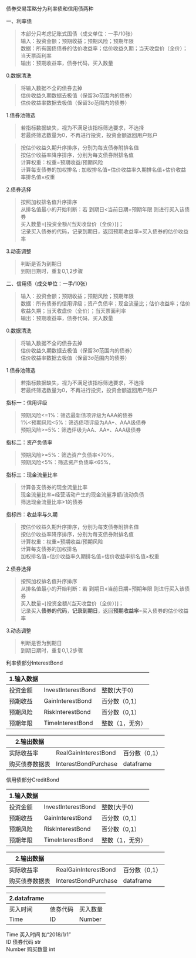 债券交易策略分为利率债和信用债两种

一、利率债
>本部分只考虑记账式国债（成交单位：一手/10张）  
输入：投资金额；预期收益；预期风险；预期年限   
数据：所有国债债券的估价收益率；估价收益久期；当天收盘价（全价）；当天票面利率   
输出：预期收益率，债券代码，买入数量

0.数据清洗  
>将输入数据不全的债券去掉  
估价收益久期数据去极值（保留3σ范围内的债券）  
估价收益率数据去极值（保留3σ范围内的债券）

1.债券池筛选

>若指标数据缺失，视为不满足该指标筛选要求，不选择  
若最终筛选数量为0，不再进行投资，投资金额返回用户账户

>按估价收益久期升序排序，分别为每支债券附排名值  
按估价收益率降序排序，分别为每支债券附排名值  
计算权重：权重=预期收益/预期风险  
计算每支债券的加权排名 : 
加权排名值=估价收益率久期排名值+估价收益率排名值×权重

2.债券选择  
>按照加权排名值升序排序  
从排名值最小的开始判断：若 到期日<当前日期+预期年限 则进行买入该债券  
买入数量=⌊投资金额/(当天收盘价（全价）)⌋；   
记录买入债券的代码，记录到期日，返回预期收益率=买入债券的估价收益率
 
3.动态调整
>判断是否为到期日  
到期日期时，重复0,1,2步骤 



二、信用债（成交单位：一手/10张）

>输入：投资金额；预期收益；预期风险；预期年限  
数据：所有债券的信用评级；资产负债率；现金流量比；估价收益率；估价收益久期；当天收盘价（全价）；当天票面利率  
输出：预期收益率，债券代码，买入数量



0.数据清洗
>将输入数据不全的债券去掉  
估价收益久期数据去极值（保留3σ范围内的债券）  
估价收益率数据去极值（保留3σ范围内的债券）


1.债券池筛选
>若指标数据缺失，视为不满足该指标筛选要求，不选择  
若最终筛选数量为0，不再进行投资，投资金额返回用户账户

指标一：信用评级
>预期风险<=1%：筛选最新债项评级为AAA的债券  
1%<预期风险<5%：筛选债项评级为AA+、AAA级债券  
预期风险>=5%：筛选评级为AA、AA+、AAA级债券

指标二：资产负债率
>预期风险>=5%：筛选资产负债率<70%，  
预期风险<5%：筛选资产负债率<65%，

指标三：现金流量比率
>计算各支债券的现金流量比率  
现金流量比率=经营活动产生的现金流量净额/流动负债  
筛选现金流量比率>1的债券

指标四：收益率与久期
>按估价收益久期升序排序，分别为每支债券附排名值  
按估价收益率降序排序，分别为每支债券附排名值  
计算权重：权重=预期收益/预期风险  
计算每支债券的加权排名  
加权排名值=估价收益率久期排名值+估价收益率排名值×权重

2.债券选择
>按照加权排名值升序排序  
从排名值最小的开始判断：若 到期日<当前日期+预期年限 则进行买入该债券  
买入数量=⌊投资金额/(当天收盘价（全价）)⌋；  
记录买入**债券的代码**，**记录到期日**，返回**预期收益率**=买入债券的估价收益率
 

3.动态调整
>判断是否为到期日  
到期日期时，重复0,1,2步骤 


利率债部分InterestBond  

1.输入数据 |||
---|---|---
投资金额|	InvestInterestBond	|整数(大于0)
预期收益|	GainInterestBond |	百分数（0,1）
预期风险|	RiskInterestBond|	百分数（0,1）
预期年限|	TimeInterestBond|	整数（1，无穷）  

2.输出数据|||	
---|---|---
实际收益率|	RealGainInterestBond|	百分数（0,1）
购买债券数据表|	InterestBondPurchase|	dataframe  
   
   信用债部分CreditBond   
   
1.输入数据 |||
---|---|---
投资金额|	InvestInterestBond	|整数(大于0)
预期收益|	GainInterestBond |	百分数（0,1）
预期风险|	RiskInterestBond|	百分数（0,1）
预期年限|	TimeInterestBond|	整数（1，无穷）
		
2.输出数据|||	
---|---|---
实际收益率|	RealGainInterestBond|	百分数（0,1）
购买债券数据表|	InterestBondPurchase|	dataframe  


2.dataframe|||	
---|---|---
买入时间|	债券代码|	买入数量
Time|ID|	Number   

Time   买入时间   如“2018/1/1”  
ID      债券代码   str    
Number   购买数量     int
